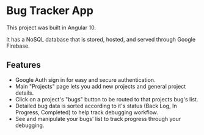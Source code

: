 # Bug Tracker App

This project was built in Angular 10.

It has a NoSQL database that is stored, hosted, and served through Google Firebase.

## Features

- Google Auth sign in for easy and secure authentication.
- Main "Projects" page lets you add new projects and general project details.
- Click on a project's "bugs" button to be routed to that projects bug's list.
- Detailed bug data is sorted according to it's status (Back Log, In Progress, Completed) to help track debugging workflow.
- See and manipulate your bugs' list to track progress through your debugging.

